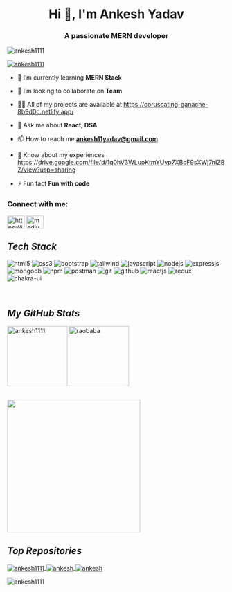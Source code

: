  <h1 align="center">Hi 👋, I'm Ankesh Yadav</h1>
<h3 align="center">A passionate MERN developer</h3>

<p align="left"> <img src="https://komarev.com/ghpvc/?username=ankesh1111&label=Profile%20views&color=0e75b6&style=flat" alt="ankesh1111" /> </p>

<p align="left"> <a href="https://github.com/ryo-ma/github-profile-trophy"><img src="https://github-profile-trophy.vercel.app/?username=ankesh1111" alt="ankesh1111" /></a> </p>

 

- 🌱 I’m currently learning **MERN Stack**

- 👯 I’m looking to collaborate on **Team**

- 👨‍💻 All of my projects are available at https://coruscating-ganache-8b9d0c.netlify.app/

- 💬 Ask me about **React, DSA**

- 📫 How to reach me **ankesh11yadav@gmail.com**

- 📄 Know about my experiences  https://drive.google.com/file/d/1q0hV3WLuoKtmYUvp7XBcF9sXWj7nIZBZ/view?usp=sharing

- ⚡ Fun fact **Fun with code**

<h3 align="left">Connect with me:</h3>
<p align="left">
<a href="https://linkedin.com/in/https://in.linkedin.com/in/ankesh-yadav-8432691b4" target="blank"><img align="center" src="https://raw.githubusercontent.com/rahuldkjain/github-profile-readme-generator/master/src/images/icons/Social/linked-in-alt.svg" alt="https://in.linkedin.com/in/ankesh-yadav-8432691b4" height="30" width="40" /></a>
<a href="https://medium.com/medium.com/@ankesh11yadav" target="blank"><img align="center" src="https://raw.githubusercontent.com/rahuldkjain/github-profile-readme-generator/master/src/images/icons/Social/medium.svg" alt="medium.com/@ankesh11yadav" height="30" width="40" /></a>
</p>
 <h2><i>Tech Stack</i></h2>

<p>
    <img src="https://img.shields.io/badge/HTML5-E34F26?style=for-the-badge&logo=html5&logoColor=white" alt="html5" />
    <img src="https://img.shields.io/badge/CSS3-1572B6?style=for-the-badge&logo=css3&logoColor=white" alt="css3" />
    <img src="https://img.shields.io/badge/Bootstrap-563D7C?style=for-the-badge&logo=bootstrap&logoColor=white" alt="bootstrap" />
    <img src="https://img.shields.io/badge/Tailwind_CSS-38B2AC?style=for-the-badge&logo=tailwind-css&logoColor=white" alt="tailwind" />
    <img src="https://img.shields.io/badge/JavaScript-323330?style=for-the-badge&logo=javascript&logoColor=F7DF1E" alt="javascript" />
    <img src="https://img.shields.io/badge/Node.js-339933?style=for-the-badge&logo=nodedotjs&logoColor=white" alt="nodejs" />
    <img src="https://img.shields.io/badge/Express.js-000000?style=for-the-badge&logo=express&logoColor=white" alt="expressjs" />
    <img src="https://img.shields.io/badge/MongoDB-4EA94B?style=for-the-badge&logo=mongodb&logoColor=white" alt="mongodb" />
    <img src="https://img.shields.io/badge/npm-CB3837?style=for-the-badge&logo=npm&logoColor=white" alt="npm" />
    <img src="https://img.shields.io/badge/Postman-FF6C37?style=for-the-badge&logo=Postman&logoColor=white" alt="postman" />
    <img src="https://img.shields.io/badge/Git-f44d27?style=for-the-badge&logo=git&logoColor=white" alt="git" />
    <img src="https://img.shields.io/badge/GitHub-100000?style=for-the-badge&logo=github&logoColor=white" alt="github" />
    <img src="https://img.shields.io/badge/React-20232A?style=for-the-badge&logo=react&logoColor=61DAFB" alt="reactjs" />
    <img src="https://img.shields.io/badge/Redux-593D88?style=for-the-badge&logo=redux&logoColor=white" alt="redux" />
    <img src="https://img.shields.io/badge/Chakra%20UI-3bc7bd?style=for-the-badge&logo=chakraui&logoColor=white" alt="chakra-ui" />
   
</p>
<br>
   <h2><i>My GitHub Stats</i></h2>
 
<p>
    <img align="left" src="https://github-readme-stats.vercel.app/api?username=ankesh1111&show_icons=true&locale=en&theme=dark" alt="ankesh1111"  height="139" />
    <img align="center" src="https://github-readme-stats.vercel.app/api/top-langs/?username=ankesh1111&layout=compact&exclude_repo=Lybrate-Website-Clone-Version-2.0,Lybrate-Website-Clone,Adidas-Clone&hide=Shell&border_radius=0&theme=dark" alt="raobaba" height="139" />
</p>
<br/>
<img src="https://activity-graph.herokuapp.com/graph?username=ankesh1111&theme=xcode" height ="307"/>   


 <h2><i>Top Repositories</i></h2>


<p>
    <a href="https://github.com/ankesh1111/Lovoda-Clone">
        <img align="center" src="https://github-readme-stats.vercel.app/api/pin/?username=ankesh1111&repo=Lovoda-Clone&locale=en&border_radius=0&theme=dark" alt="ankesh1111" />
         <a href="https://github.com/ankesh1111/LYST_Clone_Project">
        <img align="center" src="https://github-readme-stats.vercel.app/api/pin/?username=ankesh1111&repo=LYST_Clone_Project&locale=en&border_radius=0&theme=dark" alt="ankesh" />
    </a>
    <a href="https://github.com/parvatraj2/Pharmesay-clone">
        <img align="center" src="https://github-readme-stats.vercel.app/api/pin/?username=parvatraj2&repo=Pharmesay-clone&locale=en&border_radius=0&theme=dark" alt="ankesh" />
    </a>     
     
<p><img align="center" src="https://github-readme-streak-stats.herokuapp.com/?user=ankesh1111&" alt="ankesh1111" /></p>

